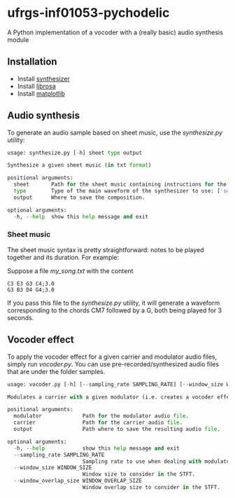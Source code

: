 # ufrgs-inf01053-pychodelic
A Python implementation of a vocoder with a (really basic) audio synthesis module



## Installation

- Install [synthesizer](https://github.com/yuma-m/synthesizer)
- Install [librosa](https://librosa.org/doc/latest/install.html)
- Install [matplotlib](https://matplotlib.org/)


## Audio synthesis

To generate an audio sample based on sheet music, use the *synthesize.py* utility:

```python
usage: synthesize.py [-h] sheet type output

Synthesize a given sheet music (in txt format)

positional arguments:
  sheet       Path for the sheet music containing instructions for the synthesizer.
  type        Type of the main waveform of the synthesizer to use: ['square', 'sawtooth'].
  output      Where to save the composition.

optional arguments:
  -h, --help  show this help message and exit
```



### Sheet music

The sheet music syntax is pretty straightforward: notes to be played together and its duration. For example:

Suppose a file *my_song.txt* with the content

```
C3 E3 G3 C4;3.0
G3 B3 D4 G4;3.0
```

If you pass this file to the *synthesize.py* utility, it will generate a waveform corresponding to the chords CM7 followed by a G, both being played for 3 seconds.

## Vocoder effect
To apply the vocoder effect for a given carrier and modulator audio files, simply run *vocoder.py*. You can use pre-recorded/synthesized audio files that are under the folder samples.

```python
usage: vocoder.py [-h] [--sampling_rate SAMPLING_RATE] [--window_size WINDOW_SIZE] [--window_overlap_size WINDOW_OVERLAP_SIZE] modulator carrier output

Modulates a carrier with a given modulator (i.e. creates a vocoder effect).

positional arguments:
  modulator             Path for the modulator audio file.
  carrier               Path for the carrier audio file.
  output                Path where to save the resulting audio file.

optional arguments:
  -h, --help            show this help message and exit
  --sampling_rate SAMPLING_RATE
                        Sampling rate to use when dealing with modulator and carrier audio files.
  --window_size WINDOW_SIZE
                        Window size to consider in the STFT.
  --window_overlap_size WINDOW_OVERLAP_SIZE
                        Window overlap size to consider in the STFT.
```